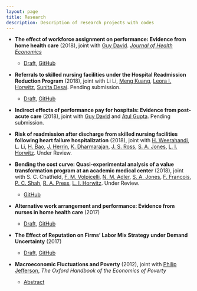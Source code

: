 ```yaml
---
layout: page
title: Research
description: Description of research projects with codes
---
```


- **The effect of workforce assignment on performance: Evidence from home health care** (2018), joint with [Guy David](https://hcmg.wharton.upenn.edu/profile/gdavid2/). [_Journal of Health Economics_](https://doi.org/10.1016/j.jhealeco.2018.03.003)
  - [Draft](https://www.dropbox.com/s/f8vgj3rpvqquif8/handoffs-readmit-published-draft.pdf?dl=0), [GitHub](https://github.com/lucy-kim/handoffs-readmit)

- **Referrals to skilled nursing facilities under the Hospital Readmission Reduction Program** (2018), joint with Li Li, [Meng Kuang](https://medicine.yale.edu/core/people/meng_kuang.profile), [Leora I. Horwitz](https://nyulangone.org/doctors/1841334810/leora-horwitz), [Sunita Desai](https://med.nyu.edu/faculty/sunita-m-desai). Pending submission. 
  - [Draft](https://www.dropbox.com/s/0cdh3i1l3o75u8c/hrrp-snf-medical-7.2.18.pdf?dl=0), [GitHub](https://github.com/lucy-kim/vertical-integration)

- **Indirect effects of performance pay for hospitals: Evidence from post-acute care** (2018), joint with [Guy David](https://hcmg.wharton.upenn.edu/profile/gdavid2/) and [Atul Gupta](https://hcmg.wharton.upenn.edu/profile/atulgup/). Pending submission.

- **Risk of readmission after discharge from skilled nursing facilities following heart failure hospitalization** (2018), joint with [H. Weerahandi](https://nyulangone.org/doctors/1336373992/himali-m-weerahandi), L. Li, [H. Bao](https://medicine.yale.edu/core/people/haikun_bao.profile), [J. Herrin](https://medicine.yale.edu/people/organizations/jeph_herrin.profile), [K. Dharmarajan](https://medicine.yale.edu/core/people/kumar_dharmarajan.profile), [J. S. Ross](https://medicine.yale.edu/intmed/people/joseph_ross-2.profile), [S. A. Jones](https://med.nyu.edu/faculty/simon-a-jones), [L. I. Horwitz]((https://nyulangone.org/doctors/1841334810/leora-horwitz)). Under Review.
  
- **Bending the cost curve: Quasi-experimental analysis of a value transformation program at an academic medical center** (2018), joint with S. C. Chatfield, [F. M. Volpicelli](https://nyulangone.org/doctors/1366679235/frank-m-volpicelli), [N. M. Adler](https://nyulangone.org/doctors/1821294034/nicole-m-adler), [S. A. Jones](https://med.nyu.edu/faculty/simon-a-jones), [F. Francois](https://nyulangone.org/doctors/1164516712/fritz-francois), [P. C. Shah](https://nyulangone.org/doctors/1508925991/paresh-c-shah), [R. A. Press](https://nyulangone.org/doctors/1538217195/robert-a-press), [L. I. Horwitz]((https://nyulangone.org/doctors/1841334810/leora-horwitz)). Under Review.
  - [GitHub](https://github.com/lucy-kim/VBM-eval)
  
- **Alternative work arrangement and performance: Evidence from nurses in home health care** (2017)
  - [Draft](https://www.dropbox.com/s/rgayoxr0ybjd5a7/altwork-readmit.pdf?dl=0), [GitHub](https://github.com/lucy-kim/altwork-readmit)

- **The Effect of Reputation on Firms’ Labor Mix Strategy under Demand Uncertainty** (2017)
  - [Draft](https://www.dropbox.com/s/7xx1lo0ejbku9hp/labormix-demandfluc.pdf?dl=0), [GitHub](https://github.com/lucy-kim/labormix-demandfluc)

- **Macroeconomic Fluctuations and Poverty** (2012), joint with [Philip Jefferson](http://www.swarthmore.edu/profile/philip-jefferson), _The Oxford Handbook of the Economics of Poverty_
  - [Abstract](http://www.oxfordhandbooks.com/view/10.1093/oxfordhb/9780195393781.001.0001/oxfordhb-9780195393781-e-16)
